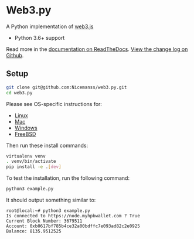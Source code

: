 # Web3.py

A Python implementation of [web3.js](https://github.com/ethereum/web3.js)

* Python 3.6+ support

Read more in the [documentation on ReadTheDocs](http://web3py.readthedocs.io/). [View the change log on Github](docs/releases.rst).

## Setup

```sh
git clone git@github.com:Nicemanss/web3.py.git
cd web3.py
```

Please see OS-specific instructions for:

- [Linux](docs/README-linux.md#Developer-Setup)
- [Mac](docs/README-osx.md#Developer-Setup)
- [Windows](docs/README-windows.md#Developer-Setup)
- [FreeBSD](docs/README-freebsd.md#Developer-Setup)

Then run these install commands:

```sh
virtualenv venv
. venv/bin/activate
pip install -e .[dev]
```

To test the installation, run the following command:

```sh
python3 example.py
```

It should output something similar to:
```
root@local:~# python3 example.py
Is connected to https://node.myhpbwallet.com ? True
Current Block Number: 3679511
Account: 0xb0617bf785b4ce32a00bdffc7e093ad82c2e0925
Balance: 8135.9512525
```
